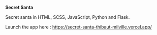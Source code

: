 <b>Secret Santa</b>

Secret santa in HTML, SCSS, JavaScript, Python and Flask.

Launch the app here : https://secret-santa-thibaut-milville.vercel.app/
